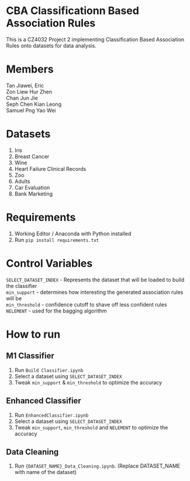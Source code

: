 # CBA Classificationn Based Association Rules

This is a CZ4032 Project 2 implementing Classification Based Association Rules onto datasets for data analysis.

# Members

Tan Jiawei, Eric <br/>
Zon Liew Hur Zhen <br/>
Chan Jun Jie <br/>
Seph Chen Kian Leong <br/>
Samuel Png Yao Wei <br/>

# Datasets
1. Iris
2. Breast Cancer
3. Wine
4. Heart Failure Clinical Records
5. Zoo
6. Adults
7. Car Evaluation
8. Bank Marketing

# Requirements

1. Working Editor / Anaconda with Python installed
2. Run `pip install requirements.txt`
# Control Variables

`SELECT_DATASET_INDEX` - Represents the dataset that will be loaded to build the classifier <br/>
`min_support` - determines how interesting the generated association rules will be <br/>
`min_threshold` - confidence cutoff to shave off less confident rules<br/>
`NELEMENT` - used for the bagging algorithm <br/>

# How to run

## M1 Classifier
1. Run `Build Classifier.ipynb` <br/>
2. Select a dataset using `SELECT_DATASET_INDEX` <br/>
3. Tweak `min_support` & `min_threshold` to optimize the accuracy <br/>

## Enhanced Classifier
1. Run `EnhancedClassifier.ipynb` <br/>
2. Select a dataset using `SELECT_DATASET_INDEX` <br/>
3. Tweak `min_support`, `min_threshold` and `NELEMENT` to optimize the accuracy <br/>

## Data Cleaning
1. Run `{DATASET_NAME}_Data_Cleaning.ipynb`. (Replace DATASET_NAME with name of the dataset)
